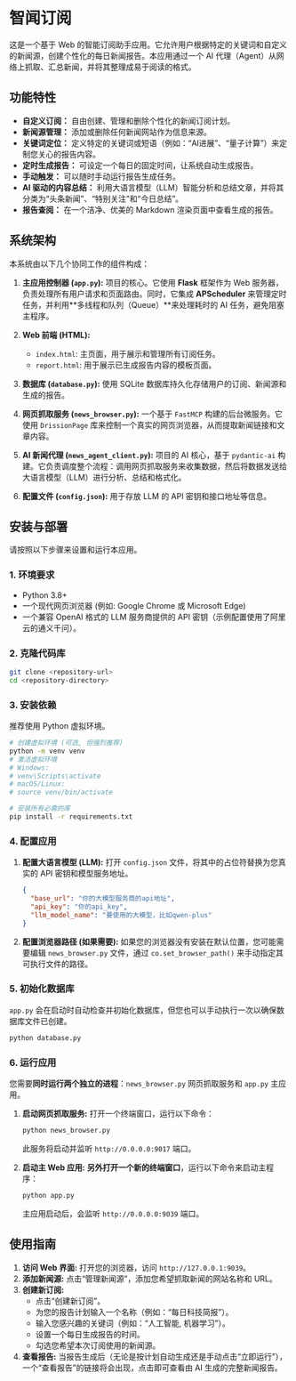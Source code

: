 # 智闻订阅

这是一个基于 Web 的智能订阅助手应用。它允许用户根据特定的关键词和自定义的新闻源，创建个性化的每日新闻报告。本应用通过一个 AI 代理（Agent）从网络上抓取、汇总新闻，并将其整理成易于阅读的格式。

## 功能特性

* **自定义订阅：** 自由创建、管理和删除个性化的新闻订阅计划。
* **新闻源管理：** 添加或删除任何新闻网站作为信息来源。
* **关键词定位：** 定义特定的关键词或短语（例如：“AI进展”、“量子计算”）来定制您关心的报告内容。
* **定时生成报告：** 可设定一个每日的固定时间，让系统自动生成报告。
* **手动触发：** 可以随时手动运行报告生成任务。
* **AI 驱动的内容总结：** 利用大语言模型（LLM）智能分析和总结文章，并将其分类为“头条新闻”、“特别关注”和“今日总结”。
* **报告查阅：** 在一个洁净、优美的 Markdown 渲染页面中查看生成的报告。

## 系统架构

本系统由以下几个协同工作的组件构成：

1.  **主应用控制器 (`app.py`):** 项目的核心。它使用 **Flask** 框架作为 Web 服务器，负责处理所有用户请求和页面路由。同时，它集成 **APScheduler** 来管理定时任务，并利用**多线程和队列（Queue）**来处理耗时的 AI 任务，避免阻塞主程序。

2.  **Web 前端 (HTML):**
    * `index.html`: 主页面，用于展示和管理所有订阅任务。
    * `report.html`: 用于展示已生成报告内容的模板页面。

3.  **数据库 (`database.py`):** 使用 SQLite 数据库持久化存储用户的订阅、新闻源和生成的报告。

4.  **网页抓取服务 (`news_browser.py`):** 一个基于 `FastMCP` 构建的后台微服务。它使用 `DrissionPage` 库来控制一个真实的网页浏览器，从而提取新闻链接和文章内容。

5.  **AI 新闻代理 (`news_agent_client.py`):** 项目的 AI 核心，基于 `pydantic-ai` 构建。它负责调度整个流程：调用网页抓取服务来收集数据，然后将数据发送给大语言模型（LLM）进行分析、总结和格式化。

6.  **配置文件 (`config.json`):** 用于存放 LLM 的 API 密钥和接口地址等信息。

## 安装与部署

请按照以下步骤来设置和运行本应用。

### 1. 环境要求

* Python 3.8+
* 一个现代网页浏览器 (例如: Google Chrome 或 Microsoft Edge)
* 一个兼容 OpenAI 格式的 LLM 服务商提供的 API 密钥（示例配置使用了阿里云的通义千问）。

### 2. 克隆代码库

```bash
git clone <repository-url>
cd <repository-directory>
```

### 3. 安装依赖

推荐使用 Python 虚拟环境。

```bash
# 创建虚拟环境 (可选, 但强烈推荐)
python -m venv venv
# 激活虚拟环境
# Windows:
# venv\Scripts\activate
# macOS/Linux:
# source venv/bin/activate

# 安装所有必需的库
pip install -r requirements.txt
```

### 4. 配置应用

1.  **配置大语言模型 (LLM):**
    打开 `config.json` 文件，将其中的占位符替换为您真实的 API 密钥和模型服务地址。
    ```json
    {
      "base_url": "你的大模型服务商的api地址",
      "api_key": "你的api_key",
      "llm_model_name": "要使用的大模型，比如qwen-plus"
    }
    ```

2.  **配置浏览器路径 (如果需要):**
    如果您的浏览器没有安装在默认位置，您可能需要编辑 `news_browser.py` 文件，通过 `co.set_browser_path()` 来手动指定其可执行文件的路径。

### 5. 初始化数据库

`app.py` 会在启动时自动检查并初始化数据库，但您也可以手动执行一次以确保数据库文件已创建。

```bash
python database.py
```

### 6. 运行应用

您需要**同时运行两个独立的进程**：`news_browser.py` 网页抓取服务和 `app.py` 主应用。

1.  **启动网页抓取服务:**
    打开一个终端窗口，运行以下命令：
    ```bash
    python news_browser.py
    ```
    此服务将启动并监听 `http://0.0.0.0:9017` 端口。

2.  **启动主 Web 应用:**
    **另外打开一个新的终端窗口**，运行以下命令来启动主程序：
    ```bash
    python app.py
    ```
    主应用启动后，会监听 `http://0.0.0.0:9039` 端口。

## 使用指南

1.  **访问 Web 界面:** 打开您的浏览器，访问 `http://127.0.0.1:9039`。
2.  **添加新闻源:** 点击“管理新闻源”，添加您希望抓取新闻的网站名称和 URL。
3.  **创建新订阅:**
    * 点击“创建新订阅”。
    * 为您的报告计划输入一个名称（例如：“每日科技简报”）。
    * 输入您感兴趣的关键词（例如：“人工智能, 机器学习”）。
    * 设置一个每日生成报告的时间。
    * 勾选您希望本次订阅使用的新闻源。
4.  **查看报告:** 当报告生成后（无论是按计划自动生成还是手动点击“立即运行”），一个“查看报告”的链接将会出现，点击即可查看由 AI 生成的完整新闻报告。